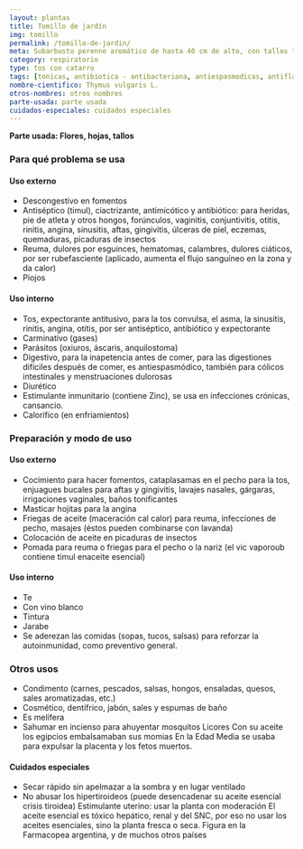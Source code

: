 ```yaml
---
layout: plantas
title: Tomillo de jardín
img: tomillo
permalink: /tomillo-de-jardin/
meta: Subarbusto perenne aromático de hasta 40 cm de alto, con tallos leñosos algo retorcidos, hojitas verdegrisáceas, opuestas, pequeñas, flores lila pálido pequeñas, en inflorescencias terminales. De origen mediterráneo, crece hasta los 2500 m.s.n.m.
category: respiratorio
type: tos con catarro
tags: [tonicas, antibiotica - antibacteriana, antiespasmodicas, antiflatulentas, antimicotica, antiparasitaria, antitusivas, expectorante, hepatobiliares, inmunoestimulantes]
nombre-cientifico: Thymus vulgaris L.
otros-nombres: otros nombres
parte-usada: parte usada
cuidados-especiales: cuidados especiales
---
```


<b id="parte-usada">Parte usada: Flores, hojas, tallos</b>

<h3 id="planta-usos">Para qué problema se usa</h3>
<h4>Uso externo</h4>
<ul>
<li>Descongestivo en fomentos</li>
<li>Antiséptico (timul), ciactrizante, antimicótico y antibiótico: para heridas, pie de atleta y otros hongos, forúnculos, vaginitis, conjuntivitis, otitis, rinitis, angina, sinusitis, aftas, gingivitis, úlceras de piel, eczemas, quemaduras, picaduras de insectos</li>
<li>Reuma, dulores por esguinces, hematomas, calambres, dulores ciáticos, por ser rubefasciente (aplicado, aumenta el flujo sanguíneo en la zona y da calor)</li>
<li>Piojos</li>
</ul>

<h4>Uso interno</h4>
<ul>
<li>Tos, expectorante antitusivo, para la tos convulsa, el asma, la sinusitis, rinitis, angina, otitis, por ser antiséptico, antibiótico y expectorante</li>
<li>Carminativo (gases)</li>
<li>Parásitos (oxiuros, áscaris, anquilostoma)</li>
<li>Digestivo, para la inapetencia antes de comer, para las digestiones difíciles después de comer, es antiespasmódico, también para cólicos intestinales y menstruaciones dulorosas</li>
<li>Diurético</li>
<li>Estimulante inmunitario (contiene Zinc), se usa en infecciones crónicas, cansancio.</li>
<li>Calorífico (en enfriamientos)</li>
</ul>

<h3 id="preparacion">Preparación y modo de uso</h3>

<h4>Uso externo</h4>
<ul>
<li>Cocimiento para hacer fomentos, cataplasamas en el pecho para la tos, enjuagues bucales para aftas y gingivitis, lavajes nasales, gárgaras, irrigaciones vaginales, baños tonificantes</li>
<li>Masticar hojitas para la angina</li>
<li>Friegas de aceite (maceración cal calor) para reuma, infecciones de pecho, masajes (éstos pueden combinarse con lavanda)</li>
<li>Colocación de aceite en picaduras de insectos</li>
<li>Pomada para reuma o friegas para el pecho o la nariz (el vic vaporoub contiene timul enaceite esencial)</li>
</ul>

<h4>Uso interno</h4>
<ul>
<li>Te</li>
<li>Con vino blanco</li>
<li>Tintura</li>
<li>Jarabe</li>
<li>Se aderezan las comidas (sopas, tucos, salsas) para reforzar la autoinmunidad, como preventivo general.</li>
</ul>

<h3 id="otros-usos">Otros usos</h3>
<ul>
<li>Condimento (carnes, pescados, salsas, hongos, ensaladas, quesos, sales aromatizadas, etc.)</li>
<li>Cosmético, dentífrico, jabón, sales y espumas de baño</li>
<li>Es melífera</li>
<li>Sahumar en incienso para ahuyentar mosquitos Licores Con su aceite los egipcios embalsamaban sus momias En la Edad Media se usaba para expulsar la placenta y los fetos muertos.</li>
</ul>

<h4 id="cuidados-especiales">Cuidados especiales</h4>
<ul>
<li>Secar rápido sin apelmazar a la sombra y en lugar ventilado</li>
<li>No abusar los hipertiroideos (puede desencadenar su aceite esencial crisis tiroidea) Estimulante uterino: usar la planta con moderación El aceite esencial es tóxico hepático, renal y del SNC, por eso no usar los aceites esenciales, sino la planta fresca o seca. Figura en la Farmacopea argentina, y de muchos otros países</li>
</ul>